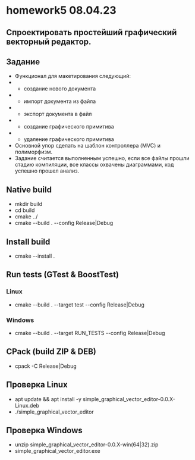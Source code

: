 # homework5 08.04.23
## Спроектировать простейший графический векторный редактор.

## Задание
+ Функционал для макетирования следующий:
+ - создание нового документа
+ - импорт документа из файла
+ - экспорт документа в файл
+ - создание графического примитива
+ - удаление графического примитива
+ Основной упор сделать на шаблон контроллера (MVC) и полиморфизм. 
+ Задание считается выполненным успешно, если все файлы прошли стадию компиляции, все классы охвачены диаграммами, код успешно прошел анализ.

## Native build
+ mkdir build
+ cd build
+ cmake ../
+ cmake --build . --config Release|Debug

## Install build
+ cmake --install .

## Run tests (GTest & BoostTest)
### Linux
+ cmake --build . --target test --config Release|Debug
### Windows
+ cmake --build . --target RUN_TESTS --config Release|Debug

## CPack (build ZIP & DEB)
+ cpack -C Release|Debug

## Проверка Linux
+ apt update && apt install -y simple_graphical_vector_editor-0.0.X-Linux.deb
+ ./simple_graphical_vector_editor

## Проверка Windows
+ unzip simple_graphical_vector_editor-0.0.X-win(64|32).zip
+ simple_graphical_vector_editor.exe
